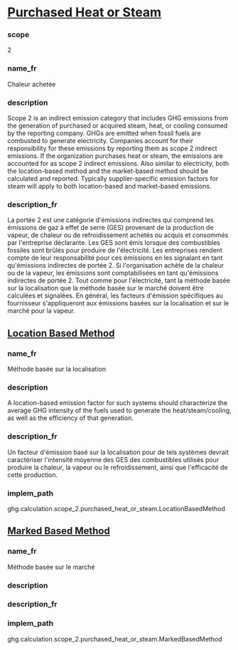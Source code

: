 # [Purchased Heat or Steam](#purchased-heat-or-steam)

### scope

2

### name_fr

Chaleur achetée

### description

Scope 2 is an indirect emission category that includes GHG emissions from the generation of purchased or acquired steam, heat, or cooling consumed by the reporting company. GHGs are emitted when fossil fuels are combusted to generate electricity. Companies account for their responsibility for these emissions by reporting them as scope 2 indirect emissions. If the organization purchases heat or steam, the emissions are accounted for as scope 2 indirect emissions. Also similar to electricity, both the location-based method and the market-based method should be calculated and reported. Typically supplier-specific emission factors for steam will apply to both location-based and market-based emissions.

### description_fr

La portée 2 est une catégorie d'émissions indirectes qui comprend les émissions de gaz à effet de serre (GES) provenant de la production de vapeur, de chaleur ou de refroidissement achetés ou acquis et consommés par l'entreprise déclarante. Les GES sont émis lorsque des combustibles fossiles sont brûlés pour produire de l'électricité. Les entreprises rendent compte de leur responsabilité pour ces émissions en les signalant en tant qu'émissions indirectes de portée 2. Si l'organisation achète de la chaleur ou de la vapeur, les émissions sont comptabilisées en tant qu'émissions indirectes de portée 2. Tout comme pour l'électricité, tant la méthode basée sur la localisation que la méthode basée sur le marché doivent être calculées et signalées. En général, les facteurs d'émission spécifiques au fournisseur s'appliqueront aux émissions basées sur la localisation et sur le marché pour la vapeur.

## [Location Based Method](#location-based-method)

### name_fr

Méthode basée sur la localisation

### description

A location-based emission factor for such systems should characterize the average GHG intensity of the fuels used to generate the heat/steam/cooling, as well as the efficiency of that generation.

### description_fr

Un facteur d'émission basé sur la localisation pour de tels systèmes devrait caractériser l'intensité moyenne des GES des combustibles utilisés pour produire la chaleur, la vapeur ou le refroidissement, ainsi que l'efficacité de cette production.

### implem_path

ghg.calculation.scope_2.purchased_heat_or_steam.LocationBasedMethod

## [Marked Based Method](#marked-based-method)

### name_fr

Méthode basée sur le marché

### description


### description_fr


### implem_path

ghg.calculation.scope_2.purchased_heat_or_steam.MarkedBasedMethod